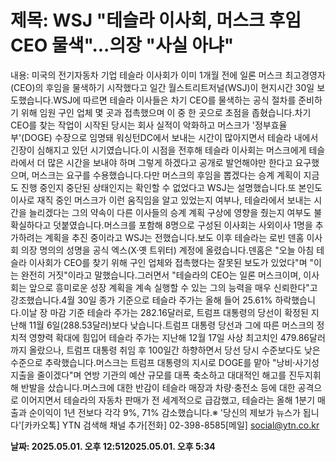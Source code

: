 # **제목: WSJ "테슬라 이사회, 머스크 후임 CEO 물색"...의장 "사실 아냐"**

  내용: 미국의 전기자동차 기업 테슬라 이사회가 이미 1개월 전에 일론 머스크 최고경영자(CEO)의 후임을 물색하기 시작했다고 일간 월스트리트저널(WSJ)이 현지시간 30일 보도했습니다.WSJ에 따르면 테슬라 이사들은 차기 CEO를 물색하는 공식 절차를 준비하기 위해 임원 구인 업체 몇 곳과 접촉했으며 이 중 한 곳으로 초점을 좁혔습니다.차기 CEO를 찾는 작업이 시작된 당시는 회사 실적이 악화하고 머스크가 '정부효율부'(DOGE) 수장으로 임명돼 워싱턴DC에서 보내는 시간이 많아지면서 테슬라 내에서 긴장이 심해지고 있던 시기였습니다.이 시점을 전후해 테슬라 이사회는 머스크에게 테슬라에서 더 많은 시간을 보내야 하며 그렇게 하겠다고 공개로 발언해야만 한다고 요구했으며, 머스크는 요구를 수용했습니다.다만 머스크의 후임을 뽑겠다는 승계 계획이 지금도 진행 중인지 중단된 상태인지는 확인할 수 없었다고 WSJ는 설명했습니다.또 본인도 이사로 재직 중인 머스크가 이런 움직임을 알고 있었는지 여부나, 테슬라에서 보내는 시간을 늘리겠다는 그의 약속이 다른 이사들의 승계 계획 구상에 영향을 줬는지 여부도 불확실하다고 덧붙였습니다.머스크를 포함해 8명으로 구성된 이사회는 사외이사 1명을 추가하려는 계획을 추진 중이라고 WSJ는 전했습니다.보도 이후 테슬라는 로빈 덴홈 이사회 의장 명의의 성명을 공식 엑스(X·옛 트위터) 계정에 올렸습니다.덴홈은 "오늘 아침 테슬라 이사회가 CEO를 찾기 위해 구인 업체와 접촉했다는 잘못된 보도가 있었다"며 "이는 완전히 거짓"이라고 말했습니다.그러면서 "테슬라의 CEO는 일론 머스크이며, 이사회는 앞으로 흥미로운 성장 계획을 계속 실행할 수 있는 그의 능력을 매우 신뢰한다"고 강조했습니다.4월 30일 종가 기준으로 테슬라 주가는 올해 들어 25.61% 하락했습니다.이날 장 마감 기준 테슬라 주가는 282.16달러로, 트럼프 대통령의 당선이 확정된 지난해 11월 6일(288.53달러)보다 낮습니다.트럼프 대통령 당선과 그에 따른 머스크의 정치적 영향력 확대에 힘입어 테슬라 주가는 지난해 12월 17일 사상 최고치인 479.86달러까지 올랐으나, 트럼프 대통령 취임 후 100일간 하향하면서 당선 당시 수준보다도 낮은 수준으로 추락했습니다.머스크는 트럼프 대통령의 지시로 DOGE를 맡아 "낭비·사기성 지출을 줄이겠다"며 연방 기관의 예산 규모를 대폭 축소하고 대대적인 해고를 진두지휘해 반발을 샀습니다.머스크에 대한 반감이 테슬라 매장과 차량·충전소 등에 대한 공격으로 이어지면서 테슬라의 자동차 판매가 전 세계적으로 급감했고, 테슬라는 올해 1분기 매출과 순이익이 1년 전보다 각각 9%, 71% 감소했습니다.※ '당신의 제보가 뉴스가 됩니다'[카카오톡] YTN 검색해 채널 추가[전화] 02-398-8585[메일] social@ytn.co.kr

  **날짜: 2025.05.01. 오후 12:512025.05.01. 오후 5:34**